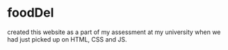 # foodDel
created this website as a part of my assessment at my university when we had just picked up on HTML, CSS and JS.
